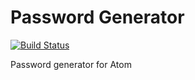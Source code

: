 # Password Generator

[![Build Status](https://travis-ci.org/maxkoryukov/atom-password-generator.svg?branch=master)](https://travis-ci.org/maxkoryukov/atom-password-generator)

Password generator for Atom
